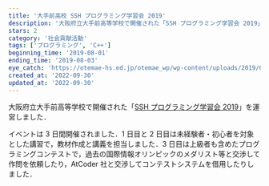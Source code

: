 ```yaml
---
title: '大手前高校 SSH プログラミング学習会 2019'
description: '大阪府立大手前高等学校で開催された「SSH プログラミング学習会 2019」を運営しました．教材作成や外部との交渉を担当しました．'
stars: 2
category: '社会貢献活動'
tags: ['プログラミング', 'C++']
beginning_time: '2019-08-01'
ending_time: '2019-08-03'
eye_catch: 'https://otemae-hs.ed.jp/otemae_wp/wp-content/uploads/2019/06/programming2019-860x525.png'
created_at: '2022-09-30'
updated_at: '2022-09-30'
---
```


大阪府立大手前高等学校で開催された「[SSH プログラミング学習会 2019](https://otemae-hs.ed.jp/2019/07/16/programming2019/)」を運営しました．

イベントは 3 日間開催されました．1 日目と 2 日目は未経験者・初心者を対象とした講習で，教材作成と講義を担当しました．3 日目は上級者も含めたプログラミングコンテストで，過去の国際情報オリンピックのメダリスト等と交渉して作問を依頼したり，AtCoder 社と交渉してコンテストシステムを借用したりしました．

